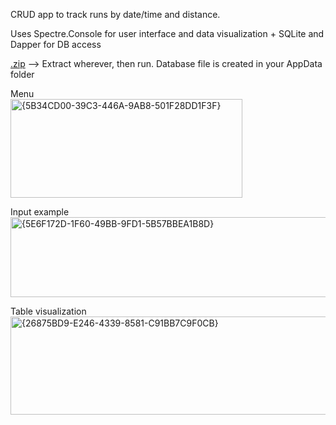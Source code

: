 CRUD app to track runs by date/time and distance.

Uses Spectre.Console for user interface and data visualization + SQLite and Dapper for DB access

[.zip](https://github.com/bheston1/RunTracker/releases/download/v1.0.0/RunTracker_v1.0.0.zip) --> Extract wherever, then run. Database file is created in your AppData folder

Menu</br>
<img width="371" height="158" alt="{5B34CD00-39C3-446A-9AB8-501F28DD1F3F}" src="https://github.com/user-attachments/assets/ffcc4b8a-4c14-4af3-bfc2-b8d960164124" />

Input example</br>
<img width="803" height="128" alt="{5E6F172D-1F60-49BB-9FD1-5B57BBEA1B8D}" src="https://github.com/user-attachments/assets/5422eee4-2c8d-432b-89fb-453335672469" />

Table visualization</br>
<img width="789" height="157" alt="{26875BD9-E246-4339-8581-C91BB7C9F0CB}" src="https://github.com/user-attachments/assets/433e7409-0170-43cb-82d5-5116faa6b51c" />
